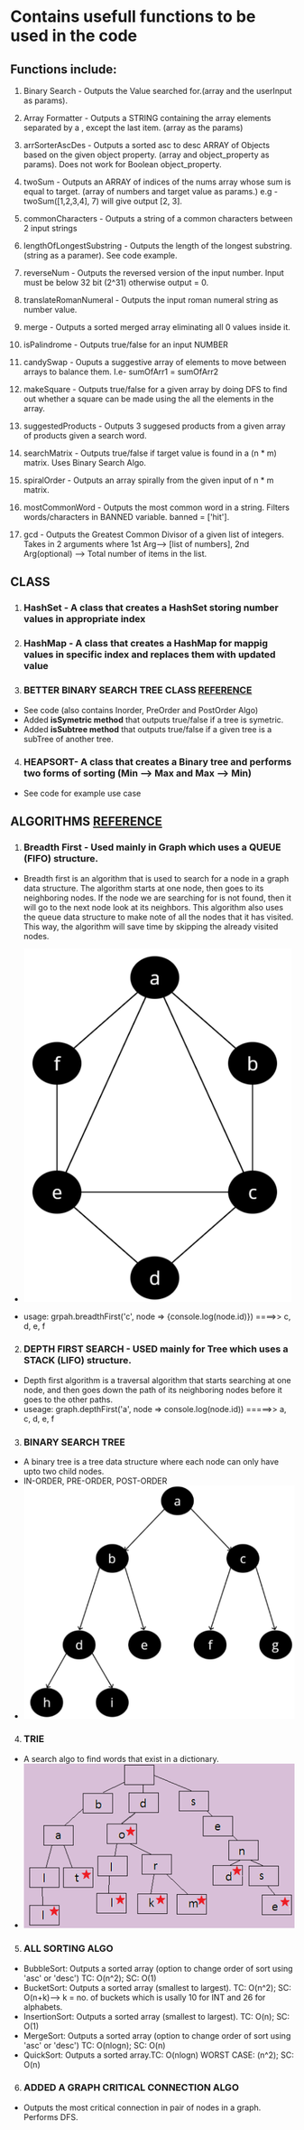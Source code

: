 # Contains usefull functions to be used in the code

## Functions include:

1. Binary Search - Outputs the Value searched for.(array and the userInput as params). 

2. Array Formatter - Outputs a STRING containing the array elements separated by a , except the last item. (array as the params)

3. arrSorterAscDes - Outputs a sorted asc to desc ARRAY of Objects based on the given object property. (array and object_property as params). Does not work for Boolean object_property.  

4. twoSum - Outputs an ARRAY of indices of the nums array whose sum is equal to target. (array of numbers and target value as params.) e.g - twoSum([1,2,3,4], 7) will give output [2, 3].

5. commonCharacters - Outputs a string of a common characters between 2 input strings

6. lengthOfLongestSubstring - Outputs the length of the longest substring. (string as a paramer). See code example.

7. reverseNum - Outputs the reversed version of the input number. Input must be below 32 bit (2^31) otherwise output = 0.

8. translateRomanNumeral - Outputs the input roman numeral string as number value. 

9. merge - Outputs a sorted merged array eliminating all 0 values inside it.

10. isPalindrome - Outputs true/false for an input NUMBER

11. candySwap - Ouputs a suggestive array of elements to move between arrays to balance them. I.e- sumOfArr1 = sumOfArr2

12. makeSquare - Outputs true/false for a given array by doing DFS to find out whether a square can be made using the all the elements in the array.

13. suggestedProducts - Outputs 3 suggesed products from a given array of products given a search word.

14. searchMatrix - Outputs true/false if target value is found in a (n * m) matrix. Uses Binary Search Algo. 

15. spiralOrder - Outputs an array spirally from the given input of n * m matrix. 

16. mostCommonWord - Outputs the most common word in a string. Filters words/characters in BANNED variable. banned = ['hit'].

17. gcd - Outputs the Greatest Common Divisor of a given list of integers. Takes in 2 arguments where 1st Arg--> [list of numbers], 2nd Arg(optional) --> Total number of items in the list.


## CLASS

1. ### HashSet - A class that creates a HashSet storing number values in appropriate index
2. ### HashMap - A class that creates a HashMap for mappig values in specific index and replaces them with updated value
3. ### BETTER BINARY SEARCH TREE CLASS [REFERENCE](https://www.geeksforgeeks.org/implementation-binary-search-tree-javascript/)
- See code (also contains Inorder, PreOrder and PostOrder Algo)
- Added <strong>isSymetric method</strong> that outputs true/false if a tree is symetric.
- Added <strong>isSubtree method</strong> that outputs true/false if a given tree is a subTree of another tree.
4. ### HEAPSORT- A class that creates a Binary tree and performs two forms of sorting (Min --> Max and Max --> Min)
- See code for example use case

## ALGORITHMS [REFERENCE](https://blog.bitsrc.io/a-guide-to-javascript-algorithms-search-4d653be3dca2)

1. ### Breadth First - Used mainly in Graph which uses a QUEUE (FIFO) structure.
- Breadth first is an algorithm that is used to search for a node in a graph data structure. The algorithm starts at one node, then goes to its neighboring nodes. If the node we are searching for is not found, then it will go to the next node look at its neighbors. 
This algorithm also uses the queue data structure to make note of all the nodes that it has visited. This way, the algorithm will save time by skipping the already visited nodes.

- ![GRAPH](https://github.com/tausvels/usefullFunctions/blob/master/screenshots/graph.PNG "GRAPH")
- usage: grpah.breadthFirst('c', node => {console.log(node.id)}) ====>> c, d, e, f
2. ### DEPTH FIRST SEARCH - USED mainly for Tree which uses a STACK (LIFO) structure.
- Depth first algorithm is a traversal algorithm that starts searching at one node, and then goes down the path of its neighboring nodes before it goes to the other paths.
- useage: graph.depthFirst('a', node => console.log(node.id)) =====>> a, c, d, e, f

3. ### BINARY SEARCH TREE
- A binary tree is a tree data structure where each node can only have upto two child nodes.
- IN-ORDER, PRE-ORDER, POST-ORDER
- ![BINARY](https://github.com/tausvels/usefullFunctions/blob/master/screenshots/binaryTree.PNG)

4. ### TRIE 
- A search algo to find words that exist in a dictionary.
- ![TRIE](https://github.com/tausvels/usefullFunctions/blob/master/screenshots/Trie.PNG)

5. ### ALL SORTING ALGO
- BubbleSort: Outputs a sorted array (option to change order of sort using 'asc' or 'desc') TC: O(n^2); SC: O(1)
- BucketSort: Outputs a sorted array (smallest to largest). TC: O(n^2); SC: O(n+k)--> k = no. of buckets which is usally 10 for INT and 26 for alphabets.
- InsertionSort: Outputs a sorted array (smallest to largest). TC: O(n); SC: O(1)
- MergeSort: Outputs a sorted array (option to change order of sort using 'asc' or 'desc') TC: O(nlogn); SC: O(n)
- QuickSort: Outputs a sorted array.TC: O(nlogn) WORST CASE: (n^2); SC: O(n)

6. ### ADDED A GRAPH CRITICAL CONNECTION ALGO
- Outputs the most critical connection in pair of nodes in a graph. Performs DFS.